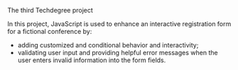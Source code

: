  The third Techdegree project

In this project, JavaScript is used to enhance an interactive registration form for a fictional conference by:
- adding customized and conditional behavior and interactivity;
- validating user input and providing helpful error messages when the user enters invalid information into the form fields.


